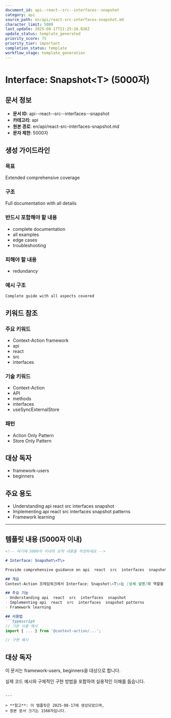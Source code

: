 ```yaml
---
document_id: api--react--src--interfaces--snapshot
category: api
source_path: en/api/react-src-interfaces-snapshot.md
character_limit: 5000
last_update: 2025-08-17T21:25:26.026Z
update_status: template_generated
priority_score: 75
priority_tier: important
completion_status: template
workflow_stage: template_generation
---
```


# Interface: Snapshot\<T\> (5000자)

## 문서 정보
- **문서 ID**: api--react--src--interfaces--snapshot
- **카테고리**: api
- **원본 경로**: en/api/react-src-interfaces-snapshot.md
- **문자 제한**: 5000자

## 생성 가이드라인

### 목표
Extended comprehensive coverage

### 구조
Full documentation with all details

### 반드시 포함해야 할 내용
- complete documentation
- all examples
- edge cases
- troubleshooting

### 피해야 할 내용  
- redundancy

### 예시 구조
```
Complete guide with all aspects covered
```

## 키워드 참조

### 주요 키워드
- Context-Action framework
- api
- react
- src
- interfaces

### 기술 키워드
- Context-Action
- API
- methods
- interfaces
- useSyncExternalStore

### 패턴
- Action Only Pattern
- Store Only Pattern

## 대상 독자
- framework-users
- beginners

## 주요 용도
- Understanding api  react  src  interfaces  snapshot
- Implementing api  react  src  interfaces  snapshot patterns
- Framework learning

---

## 템플릿 내용 (5000자 이내)

```markdown
<!-- 여기에 5000자 이내의 요약 내용을 작성하세요 -->

# Interface: Snapshot\<T\>

Provide comprehensive guidance on api  react  src  interfaces  snapshot

## 개요
Context-Action 프레임워크에서 Interface: Snapshot\<T\>는 [상세 설명]의 역할을 담당합니다.

## 주요 기능
- Understanding api  react  src  interfaces  snapshot
- Implementing api  react  src  interfaces  snapshot patterns
- Framework learning

## 사용법
```typescript
// 기본 사용 예시
import { ... } from '@context-action/...';

// 구현 예시
```

## 대상 독자
이 문서는 framework-users, beginners을 대상으로 합니다.

실제 코드 예시와 구체적인 구현 방법을 포함하여 실용적인 이해를 돕습니다.
```

---

> **참고**: 이 템플릿은 2025-08-17에 생성되었으며, 
> 원본 문서 크기는 1566자입니다.
